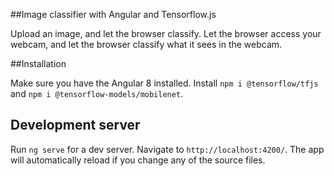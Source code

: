 ##Image classifier with Angular and Tensorflow.js

Upload an image, and let the browser classify.
Let the browser access your webcam, and let the browser classify what it sees in the webcam.

##Installation


Make sure you have the Angular 8 installed.
Install `npm i @tensorflow/tfjs` and `npm i @tensorflow-models/mobilenet`.


## Development server

Run `ng serve` for a dev server. Navigate to `http://localhost:4200/`. The app will automatically reload if you change any of the source files.

